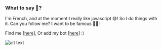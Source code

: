 ### What to say 🤔?

I'm French, and at the moment I really like javascript 😅! So I do things with it. Can you follow me? I want to be famous 🤣😂!

Find me [[here](https://discord.gg/9nwAaVg)],
Or add my bot [[here](https://discord.com/api/oauth2/authorize?client_id=736337773308542977&permissions=1074129985&scope=bot)] :)

![alt text][logo]

[logo]: https://github.com/Max-xoo/max-xoo/blob/master/challenge.png "You are really beautiful you know?"
